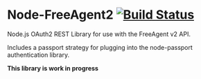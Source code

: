 Node-FreeAgent2 [![Build Status](https://travis-ci.org/JoeStanton/Node-FreeAgent2.png)](https://travis-ci.org/JoeStanton/Node-FreeAgent2)
===============

Node.js OAuth2 REST Library for use with the FreeAgent v2 API. 

Includes a passport strategy for plugging into the node-passport authentication library.  

**This library is work in progress**
